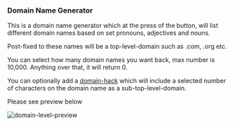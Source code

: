 <h3>Domain Name Generator</h3>
<p>This is a domain name generator which at the press of the button, will list different domain names based on set pronouns, adjectives and nouns.</p>
<p>Post-fixed to these names will be a top-level-domain such as .com, .org etc.</p>
<p>You can select how many domain names you want back, max number is 10,000. Anything over that, it will return 0.</p>
<p>You can optionally add a <a href="https://en.wikipedia.org/wiki/Domain_hack" target="_blank">domain-hack</a> which will include a selected number of characters on the domain name as a sub-top-level-domain.</p>

<p>Please see preview below</p>

<img href="Domain-Name-Generator\src\assets\img\Domain-Name-Preview.JPG" alt="domain-level-preview">


